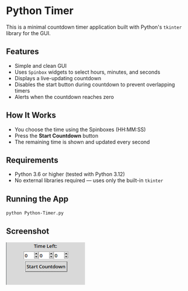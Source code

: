 # Python Timer

This is a minimal countdown timer application built with Python's `tkinter` library for the GUI.

## Features

- Simple and clean GUI
- Uses `Spinbox` widgets to select hours, minutes, and seconds
- Displays a live-updating countdown
- Disables the start button during countdown to prevent overlapping timers
- Alerts when the countdown reaches zero

## How It Works

- You choose the time using the Spinboxes (HH:MM:SS)
- Press the **Start Countdown** button
- The remaining time is shown and updated every second

## Requirements

- Python 3.6 or higher (tested with Python 3.12)
- No external libraries required — uses only the built-in `tkinter`

## Running the App

```bash
python Python-Timer.py
```

## Screenshot

![App Screenshot](Python-Timer.png)
